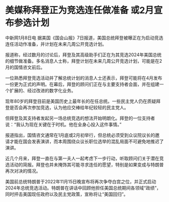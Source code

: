 # 美媒称拜登正为竞选连任做准备 或2月宣布参选计划

中新网1月8日电 据美国《国会山报》7日报道，美国总统拜登被曝正在为启动竞选连任活动作准备，并计划在未来几周公开竞选计划。

报道称，经过数月的讨论后，拜登及其高级助手们正在为其竞选2024年美国总统的细节做准备。多名消息人士称，拜登计划在未来几周公开竞选计划，可能是在2月的国情咨文前后。

一位熟悉拜登竞选活动并了解总统计划的消息人士还表示，拜登可能将在4月发布一份更为正式的声明。在幕后，拜登的顾问们正在与主要支持者会面，并在组建一个扩展的、经过改进的数字化业务。

现年80岁的拜登目前是美国历史上最年长的在任总统。一些民主党人仍在质疑拜登是否会再次参加竞选，认为他应交棒给年纪较轻的民主党人。

但拜登及其支持者发起另一场总统竞选的想法开始明朗化。拜登的一位支持者说：“我认为现在关键在于时机。他在全身心投入这件事情。”

报道指出，国情咨文通常在1月底或2月初举行，但总统必须受到众议院议长的邀请才能在国会发表演讲，而本周围绕众议长职位选举的混乱局面不可避免地推迟了演讲。

近几个月来，拜登一直在与第一夫人一起考虑下一步行动，听取顾问们关于潜在竞选活动的简报。拜登也并未掩饰其可能寻求连任的愿望，特别是如果变成与特朗普再次对决的情况。

美国前总统特朗普于2022年11月15日晚宣布将再次争夺白宫之位，并正式启动2024年总统竞选活动。特朗普在讲话中回顾他担任美国总统期间各领域“政绩”，同时抨击美国现任政府以及民主党政策，宣称将让“美国回归”。

